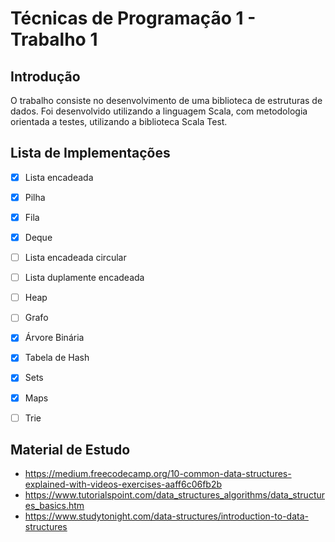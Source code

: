 # Técnicas de Programação 1 - Trabalho 1

## Introdução

O trabalho consiste no desenvolvimento de uma biblioteca de estruturas de dados. Foi desenvolvido utilizando a linguagem Scala, com metodologia orientada a testes, utilizando a biblioteca Scala Test.

## Lista de Implementações

- [x] Lista encadeada
- [x] Pilha
- [x] Fila
- [x] Deque
- [ ] Lista encadeada circular
- [ ] Lista duplamente encadeada
- [ ] Heap
- [ ] Grafo
- [x] Árvore Binária
- [x] Tabela de Hash
- [x] Sets
- [x] Maps
- [ ] Trie


## Material de Estudo

- https://medium.freecodecamp.org/10-common-data-structures-explained-with-videos-exercises-aaff6c06fb2b
- https://www.tutorialspoint.com/data_structures_algorithms/data_structures_basics.htm
- https://www.studytonight.com/data-structures/introduction-to-data-structures
